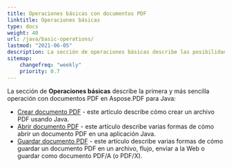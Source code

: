 ```yaml
---
title: Operaciones básicas con documentos PDF 
linktitle: Operaciones básicas
type: docs
weight: 40
url: /java/basic-operations/
lastmod: "2021-06-05"
description: La sección de operaciones básicas describe las posibilidades de abrir y guardar documentos PDF utilizando Aspose.PDF para Java.
sitemap:
    changefreq: "weekly"
    priority: 0.7
---
```


La sección de **Operaciones básicas** describe la primera y más sencilla operación con documentos PDF en Aspose.PDF para Java:

- [Crear documento PDF](/pdf/java/create-document/) - este artículo describe cómo crear un archivo PDF usando Java.
- [Abrir documento PDF](/pdf/java/open-pdf-document/) - este artículo describe varias formas de cómo abrir un documento PDF en una aplicación Java.
- [Guardar documento PDF](/pdf/java/save-pdf-document/) - este artículo describe varias formas de cómo guardar un documento PDF en un archivo, flujo, enviar a la Web o guardar como documento PDF/A (o PDF/X).